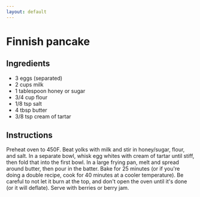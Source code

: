 ```yaml
---
layout: default
---
```

# Finnish pancake
## Ingredients
* 3 eggs (separated)
* 2 cups milk
* 1 tablespoon honey or sugar
* 3/4 cup flour
* 1/8 tsp salt
* 4 tbsp butter
* 3/8 tsp cream of tartar

## Instructions
Preheat oven to 450F. Beat yolks with milk and stir in honey/sugar, flour, and salt. In a separate bowl, whisk egg whites with cream of tartar until stiff, then fold that into the first bowl. In a large frying pan, melt and spread around butter, then pour in the batter. Bake for 25 minutes (or if you're doing a double recipe, cook for 40 minutes at a cooler temperature). Be careful to not let it burn at the top, and don't open the oven until it's done (or it will deflate). Serve with berries or berry jam.
